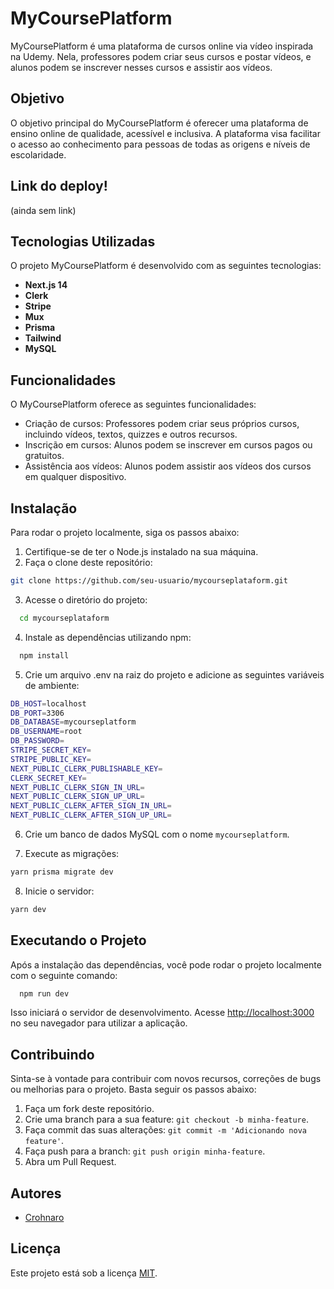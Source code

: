 # MyCoursePlatform

MyCoursePlatform é uma plataforma de cursos online via vídeo inspirada na Udemy. Nela, professores podem criar seus cursos e postar vídeos, e alunos podem se inscrever nesses cursos e assistir aos vídeos.

## Objetivo

O objetivo principal do MyCoursePlatform é oferecer uma plataforma de ensino online de qualidade, acessível e inclusiva. A plataforma visa facilitar o acesso ao conhecimento para pessoas de todas as origens e níveis de escolaridade.

## Link do deploy!
(ainda sem link)

## Tecnologias Utilizadas

O projeto MyCoursePlatform é desenvolvido com as seguintes tecnologias:

- **Next.js 14**
- **Clerk**
- **Stripe**
- **Mux**
- **Prisma**
- **Tailwind**
- **MySQL**

## Funcionalidades

O MyCoursePlatform oferece as seguintes funcionalidades:

- Criação de cursos: Professores podem criar seus próprios cursos, incluindo vídeos, textos, quizzes e outros recursos.
- Inscrição em cursos: Alunos podem se inscrever em cursos pagos ou gratuitos.
- Assistência aos vídeos: Alunos podem assistir aos vídeos dos cursos em qualquer dispositivo.

## Instalação

Para rodar o projeto localmente, siga os passos abaixo:

1. Certifique-se de ter o Node.js instalado na sua máquina.
2. Faça o clone deste repositório:

```bash
git clone https://github.com/seu-usuario/mycourseplataform.git
```
3. Acesse o diretório do projeto:
```bash
  cd mycourseplataform
```
4. Instale as dependências utilizando npm:
```bash
  npm install
```
5. Crie um arquivo .env na raiz do projeto e adicione as seguintes variáveis de ambiente:
```bash
DB_HOST=localhost
DB_PORT=3306
DB_DATABASE=mycourseplatform
DB_USERNAME=root
DB_PASSWORD=
STRIPE_SECRET_KEY=
STRIPE_PUBLIC_KEY=
NEXT_PUBLIC_CLERK_PUBLISHABLE_KEY=
CLERK_SECRET_KEY=
NEXT_PUBLIC_CLERK_SIGN_IN_URL=
NEXT_PUBLIC_CLERK_SIGN_UP_URL=
NEXT_PUBLIC_CLERK_AFTER_SIGN_IN_URL=
NEXT_PUBLIC_CLERK_AFTER_SIGN_UP_URL=
```
6. Crie um banco de dados MySQL com o nome ```mycourseplatform```.

7. Execute as migrações: 
```bash 
yarn prisma migrate dev
```
8. Inicie o servidor:
```bash 
yarn dev
```
## Executando o Projeto

Após a instalação das dependências, você pode rodar o projeto localmente com o seguinte comando:
```bash
  npm run dev
```
Isso iniciará o servidor de desenvolvimento. Acesse [http://localhost:3000](http://localhost:3000) no seu navegador para utilizar a aplicação.

## Contribuindo

Sinta-se à vontade para contribuir com novos recursos, correções de bugs ou melhorias para o projeto. Basta seguir os passos abaixo:

1. Faça um fork deste repositório.
2. Crie uma branch para a sua feature: `git checkout -b minha-feature`.
3. Faça commit das suas alterações: `git commit -m 'Adicionando nova feature'`.
4. Faça push para a branch: `git push origin minha-feature`.
5. Abra um Pull Request.

## Autores

- [Crohnaro](https://github.com/crohnaro)

## Licença

Este projeto está sob a licença [MIT](https://opensource.org/licenses/MIT).
